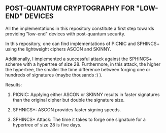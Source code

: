 ## POST-QUANTUM CRYPTOGRAPHY FOR "LOW-END" DEVICES

All the implementations in this repository constitute a first step towards providing "low-end" devices with post-quantum security. 


In this repository, one can find implementations of PICNIC and SPHINCS+ using the lightweight ciphers ASCON and SKINNY. 

Additionally, I implemented a successful attack against the SPHINCS+ scheme with a hypertree of size 28. Furthermore, in this attack, the higher the hypertree, the smaller the time difference between forging one or hundreds of signatures (maybe thousands :) ).

Results:


1. PICNIC: Applying either ASCON or SKINNY results in faster signatures than the original cipher but double the signature size.

2. SPHNICS+: ASCON provides faster signing speeds.

3. SPHINCS+ Attack: The time it takes to forge one signature for a hypertree of size 28 is five days.


